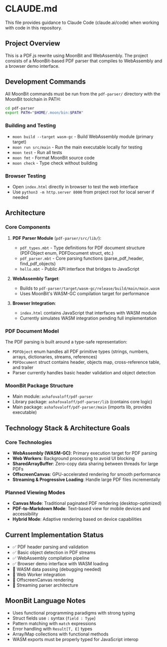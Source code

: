 # CLAUDE.md

This file provides guidance to Claude Code (claude.ai/code) when working with code in this repository.

## Project Overview

This is a PDF.js rewrite using MoonBit and WebAssembly. The project consists of a MoonBit-based PDF parser that compiles to WebAssembly and a browser demo interface.

## Development Commands

All MoonBit commands must be run from the `pdf-parser/` directory with the MoonBit toolchain in PATH:

```bash
cd pdf-parser
export PATH="$HOME/.moon/bin:$PATH"
```

### Building and Testing
- `moon build --target wasm-gc` - Build WebAssembly module (primary target)
- `moon run src/main` - Run the main executable locally for testing
- `moon test` - Run all tests
- `moon fmt` - Format MoonBit source code
- `moon check` - Type check without building

### Browser Testing
- Open `index.html` directly in browser to test the web interface
- Use `python3 -m http.server 8000` from project root for local server if needed

## Architecture

### Core Components

1. **PDF Parser Module** (`pdf-parser/src/lib/`):
   - `pdf_types.mbt` - Type definitions for PDF document structure (PDFObject enum, PDFDocument struct, etc.)
   - `pdf_parser.mbt` - Core parsing functions (parse_pdf_header, find_pdf_objects)
   - `hello.mbt` - Public API interface that bridges to JavaScript

2. **WebAssembly Target**: 
   - Builds to `pdf-parser/target/wasm-gc/release/build/main/main.wasm`
   - Uses MoonBit's WASM-GC compilation target for performance

3. **Browser Integration**:
   - `index.html` contains JavaScript that interfaces with WASM module
   - Currently simulates WASM integration pending full implementation

### PDF Document Model

The PDF parsing is built around a type-safe representation:

- `PDFObject` enum handles all PDF primitive types (strings, numbers, arrays, dictionaries, streams, references)
- `PDFDocument` struct contains header, objects map, cross-reference table, and trailer
- Parser currently handles basic header validation and object detection

### MoonBit Package Structure

- Main module: `ashafovaloff/pdf-parser` 
- Library package: `ashafovaloff/pdf-parser/lib` (contains core logic)
- Main package: `ashafovaloff/pdf-parser/main` (imports lib, provides executable)

## Technology Stack & Architecture Goals

### Core Technologies
- **WebAssembly (WASM-GC)**: Primary execution target for PDF parsing
- **Web Workers**: Background processing to avoid UI blocking
- **SharedArrayBuffer**: Zero-copy data sharing between threads for large PDFs
- **OffscreenCanvas**: GPU-accelerated rendering for smooth performance
- **Streaming & Progressive Loading**: Handle large PDF files incrementally

### Planned Viewing Modes
- **Canvas Mode**: Traditional paginated PDF rendering (desktop-optimized)
- **PDF-to-Markdown Mode**: Text-based view for mobile devices and accessibility
- **Hybrid Mode**: Adaptive rendering based on device capabilities

## Current Implementation Status

- ✅ PDF header parsing and validation
- ✅ Basic object detection in PDF streams  
- ✅ WebAssembly compilation pipeline
- ✅ Browser demo interface with WASM loading
- 🚧 WASM data passing (debugging needed)
- 🚧 Web Worker integration
- 🚧 OffscreenCanvas rendering
- 🚧 Streaming parser architecture

## MoonBit Language Notes

- Uses functional programming paradigms with strong typing
- Struct fields use `:` syntax (`field : Type`)
- Pattern matching with `match` expressions
- Error handling with `Result[T, E]` types
- Array/Map collections with functional methods
- WASM exports must be properly typed for JavaScript interop